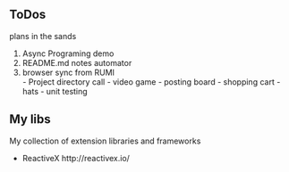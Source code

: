 <h2>ToDos</h2>
<p>plans in the sands</p>

<ol>
	<li>Async Programing demo</li>
	<li>README.md notes automator</li>
	<li>browser sync from RUMI</li>
	- Project directory call
	- video game
	- posting board
	- shopping cart
	- hats
	- unit testing
</ol>

<h2>My libs</h2>
<p>My collection of extension libraries and frameworks</p>

<ul>
	<li>ReactiveX http://reactivex.io/</li>
</ul>